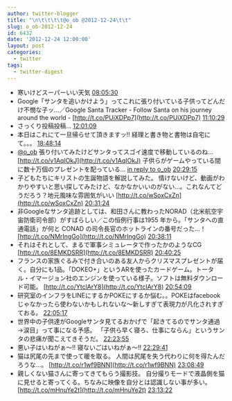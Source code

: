 ```yaml
---
author: twitter-blogger
title: "\n\t\t\t\t@o_ob @2012-12-24\t\t"
slug: o_ob-2012-12-24
id: 6432
date: '2012-12-24 12:00:00'
layout: post
categories:
  - twitter
tags:
  - twitter-digest
---
```


*   寒いけどスーパーいい天気 [08:05:30](http://twitter.com/o_ob/statuses/282985309401133056)
*   Google「サンタを追いかけよう」ってこれに張り付いている子供ってどんだけ不憫な子ッ…／Google Santa Tracker - Follow Santa on his journey around the world - [http://t.co/PUiXDPp7](http://t.co/PUiXDPp7) [11:10:29](http://twitter.com/o_ob/statuses/283031863025606657)
*   さっくり投稿投稿… [12:01:09](http://twitter.com/o_ob/statuses/283044612778631169)
*   本日はこれにて一旦帰らせて頂きますッ!! 経理と書き物と書物は自宅にて。。。 [18:48:14](http://twitter.com/o_ob/statuses/283147062525194241)
*   [@o_ob](http://twitter.com/o_ob) 張り付いてみたけどサンタってスゴイ速度で移動しているのね… [http://t.co/v1AqIOkJ](http://t.co/v1AqIOkJ) 子供らがゲームやっている間に数十万個のプレゼントを配っている… [in reply to o_ob](http://twitter.com/o_ob/statuses/283031863025606657) [20:29:15](http://twitter.com/o_ob/statuses/283172483560009728)
*   子どもたちにキリストの生誕物語を解説してみた。 情けないけど、動画がわかりやすいと思い探してみたけど、なかなかいいのがない…。これなんてどうだろう？地元風味な雰囲気がいい [http://t.co/wSoxCxZn](http://t.co/wSoxCxZn) [20:31:24](http://twitter.com/o_ob/statuses/283173022398050304)
*   非Googleなサンタ追跡としては、和田さんに教わったNORAD（北米航空宇宙防衛司令部）がすばらしい／この恒例行事は1955 年から。「サンタへの直通電話」が何と CONAD の司令長官のホットラインの番号だった…！ [http://t.co/NMrIngGo](http://t.co/NMrIngGo) [20:38:11](http://twitter.com/o_ob/statuses/283174728825442304)
*   それはそれとして、まるで軍事シミュレータで作ったかのようなCG [http://t.co/8EMKDSRR](http://t.co/8EMKDSRR) [20:40:25](http://twitter.com/o_ob/statuses/283175290937671682)
*   フランスの家族ぐるみで付き合いのある友人からクリスマスプレゼントが届く。自分にも1品。「DOKEO+」というARを使ったカードゲーム。トータル・イマージョン社のエンジンを使っている様子。ソフトは無料ダウンロード可能。 [http://t.co/YtclArY8](http://t.co/YtclArY8) [20:54:09](http://twitter.com/o_ob/statuses/283178747832717313)
*   研究室のインフラをLINEにするかPOKEにするか悩む。。POKEはfacebookじゃなかったら使わないかもしれないな～新しすぎて表現力が凡化されすぎておる。 [22:05:17](http://twitter.com/o_ob/statuses/283196650925731840)
*   世界中の子供達がGoogleサンタ見てるおかげで「起きてるのでサンタ通過→涙目」って事になる予感。 「子供ら早く寝ろ、仕事にならん」というサンタの悲痛が聞こえてきそうだ。 [22:23:55](http://twitter.com/o_ob/statuses/283201338534404096)
*   悪い子はいねがぁ～!! 寝ないごはいねがぁ～!! [22:29:41](http://twitter.com/o_ob/statuses/283202789180575744)
*   猫は尻尾の先まで使って暖を取る。 人間は尻尾を失う代わりに何を得たんだろうな...。 [http://t.co/r1wf9BNN](http://t.co/r1wf9BNN) [23:08:49](http://twitter.com/o_ob/statuses/283212634470359040)
*   親しくない猫さんに寄ってきてもらう撮影技。 自分撮りモードで液晶側を猫に見せると寄ってくる。ちなみに映像を自分とは認識しない事が多い。 [http://t.co/mHnuYe2t](http://t.co/mHnuYe2t) [23:13:22](http://twitter.com/o_ob/statuses/283213780995944448)